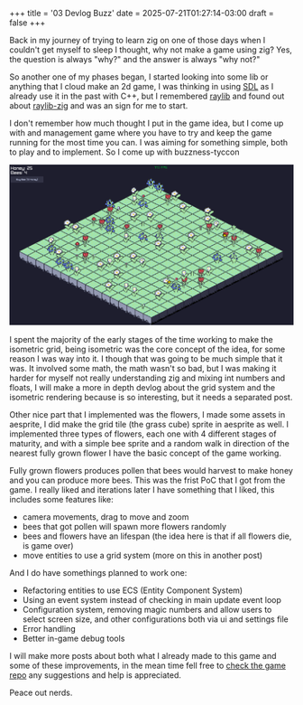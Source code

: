 +++
title = '03 Devlog Buzz'
date = 2025-07-21T01:27:14-03:00
draft = false
+++

Back in my journey of trying to learn zig on one of those days when I couldn't get myself to sleep I thought, why not make a game using zig? Yes, the question is always "why?" and the answer is always "why not?"

So another one of my phases began, I started looking into some lib or anything that I cloud make an 2d game, I was thinking in using [SDL](https://libsdl.org/) as I already use it in the past with C++, but I remembered [raylib](https://www.raylib.com/index.html) and found out about [raylib-zig](https://github.com/Not-Nik/raylib-zig) and was an sign for me to start.

I don't remember how much thought I put in the game idea, but I come up with and management game where you have to try and keep the game running for the most time you can. I was aiming for something simple, both to play and to implement. So I come up with buzzness-tyccon 

![](attachments/Pasted%20image%2020250722175220.png)

I spent the majority of the early stages of the time working to make the isometric grid, being isometric was the core concept of the idea, for some reason I was way into it. I though that was going to be much simple that it was. It involved some math, the math wasn't so bad, but I was making it harder for myself not really understanding zig and mixing int numbers and floats, I will make a more in depth devlog about the grid system and the isometric rendering because is so interesting, but it needs a separated post.

Other nice part that I implemented was the flowers, I made some assets in aesprite, I did make the grid tile (the grass cube) sprite in aesprite as well. I implemented three types of flowers, each one with 4 different stages of maturity, and with a simple bee sprite and a random walk in direction of the nearest fully grown flower I have the basic concept of the game working.

Fully grown flowers produces pollen that bees would harvest to make honey and you can produce more bees. This was the frist PoC that I got from the game. I really liked and iterations later I have something that I liked, this includes some features like:

- camera movements, drag to move and zoom
- bees that got pollen will spawn more flowers randomly 
- bees and flowers have an lifespan (the idea here is that if all flowers die, is game over)
- move entities to use a grid system (more on this in another post)

And I do have somethings planned to work one:

- Refactoring entities to use ECS (Entity Component System)
- Using an event system instead of checking in main update event loop
- Configuration system, removing magic numbers and allow users to select screen size, and other configurations both via ui and settings file
- Error handling 
- Better in-game debug tools

I will make more posts about both what I already made to this game and some of these improvements, in the mean time fell free to [check the game repo](https://github.com/Krymancer/buzzness-tycoon/) any suggestions and help is appreciated.

Peace out nerds.
